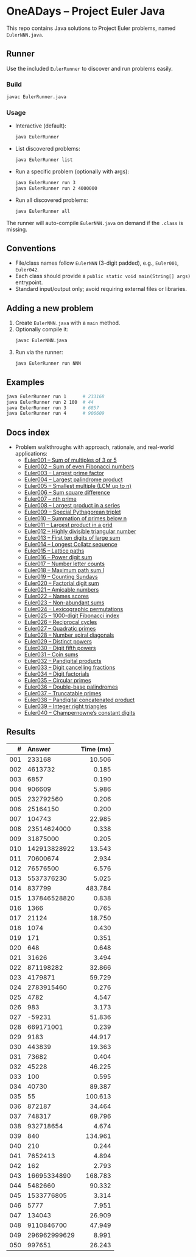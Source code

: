 # OneADays – Project Euler Java

This repo contains Java solutions to Project Euler problems, named `EulerNNN.java`.

## Runner
Use the included `EulerRunner` to discover and run problems easily.

### Build
```bash
javac EulerRunner.java
```

### Usage
- Interactive (default):
  ```bash
  java EulerRunner
  ```
- List discovered problems:
  ```bash
  java EulerRunner list
  ```
- Run a specific problem (optionally with args):
  ```bash
  java EulerRunner run 3
  java EulerRunner run 2 4000000
  ```
- Run all discovered problems:
  ```bash
  java EulerRunner all
  ```

The runner will auto-compile `EulerNNN.java` on demand if the `.class` is missing.

## Conventions
- File/class names follow `EulerNNN` (3-digit padded), e.g., `Euler001`, `Euler042`.
- Each class should provide a `public static void main(String[] args)` entrypoint.
- Standard input/output only; avoid requiring external files or libraries.

## Adding a new problem
1. Create `EulerNNN.java` with a `main` method.
2. Optionally compile it:
   ```bash
   javac EulerNNN.java
   ```
3. Run via the runner:
   ```bash
   java EulerRunner run NNN
   ```

## Examples
```bash
java EulerRunner run 1      # 233168
java EulerRunner run 2 100  # 44
java EulerRunner run 3      # 6857
java EulerRunner run 4      # 906609
```

## Docs index
- Problem walkthroughs with approach, rationale, and real-world applications:
  - [Euler001 – Sum of multiples of 3 or 5](docs/Euler001_explained.md)
  - [Euler002 – Sum of even Fibonacci numbers](docs/Euler002_explained.md)
  - [Euler003 – Largest prime factor](docs/Euler003_explained.md)
  - [Euler004 – Largest palindrome product](docs/Euler004_explained.md)
  - [Euler005 – Smallest multiple (LCM up to n)](docs/Euler005_explained.md)
  - [Euler006 – Sum square difference](docs/Euler006_explained.md)
  - [Euler007 – nth prime](docs/Euler007_explained.md)
  - [Euler008 – Largest product in a series](docs/Euler008_explained.md)
  - [Euler009 – Special Pythagorean triplet](docs/Euler009_explained.md)
  - [Euler010 – Summation of primes below n](docs/Euler010_explained.md)
  - [Euler011 – Largest product in a grid](docs/Euler011_explained.md)
  - [Euler012 – Highly divisible triangular number](docs/Euler012_explained.md)
  - [Euler013 – First ten digits of large sum](docs/Euler013_explained.md)
  - [Euler014 – Longest Collatz sequence](docs/Euler014_explained.md)
  - [Euler015 – Lattice paths](docs/Euler015_explained.md)
  - [Euler016 – Power digit sum](docs/Euler016_explained.md)
  - [Euler017 – Number letter counts](docs/Euler017_explained.md)
  - [Euler018 – Maximum path sum I](docs/Euler018_explained.md)
  - [Euler019 – Counting Sundays](docs/Euler019_explained.md)
  - [Euler020 – Factorial digit sum](docs/Euler020_explained.md)
  - [Euler021 – Amicable numbers](docs/Euler021_explained.md)
  - [Euler022 – Names scores](docs/Euler022_explained.md)
  - [Euler023 – Non-abundant sums](docs/Euler023_explained.md)
  - [Euler024 – Lexicographic permutations](docs/Euler024_explained.md)
  - [Euler025 – 1000-digit Fibonacci index](docs/Euler025_explained.md)
  - [Euler026 – Reciprocal cycles](docs/Euler026_explained.md)
  - [Euler027 – Quadratic primes](docs/Euler027_explained.md)
  - [Euler028 – Number spiral diagonals](docs/Euler028_explained.md)
  - [Euler029 – Distinct powers](docs/Euler029_explained.md)
  - [Euler030 – Digit fifth powers](docs/Euler030_explained.md)
  - [Euler031 – Coin sums](docs/Euler031_explained.md)
  - [Euler032 – Pandigital products](docs/Euler032_explained.md)
  - [Euler033 – Digit cancelling fractions](docs/Euler033_explained.md)
  - [Euler034 – Digit factorials](docs/Euler034_explained.md)
  - [Euler035 – Circular primes](docs/Euler035_explained.md)
  - [Euler036 – Double-base palindromes](docs/Euler036_explained.md)
  - [Euler037 – Truncatable primes](docs/Euler037_explained.md)
  - [Euler038 – Pandigital concatenated product](docs/Euler038_explained.md)
  - [Euler039 – Integer right triangles](docs/Euler039_explained.md)
  - [Euler040 – Champernowne’s constant digits](docs/Euler040_explained.md)
<!-- BEGIN: EULER_RESULTS -->
## Results

| # | Answer | Time (ms) |
|---:|:------|---------:|
| 001 | 233168 | 10.506 |
| 002 | 4613732 | 0.185 |
| 003 | 6857 | 0.190 |
| 004 | 906609 | 5.986 |
| 005 | 232792560 | 0.206 |
| 006 | 25164150 | 0.200 |
| 007 | 104743 | 22.985 |
| 008 | 23514624000 | 0.338 |
| 009 | 31875000 | 0.205 |
| 010 | 142913828922 | 13.543 |
| 011 | 70600674 | 2.934 |
| 012 | 76576500 | 6.576 |
| 013 | 5537376230 | 5.025 |
| 014 | 837799 | 483.784 |
| 015 | 137846528820 | 0.838 |
| 016 | 1366 | 0.765 |
| 017 | 21124 | 18.750 |
| 018 | 1074 | 0.430 |
| 019 | 171 | 0.351 |
| 020 | 648 | 0.648 |
| 021 | 31626 | 3.494 |
| 022 | 871198282 | 32.866 |
| 023 | 4179871 | 59.729 |
| 024 | 2783915460 | 0.276 |
| 025 | 4782 | 4.547 |
| 026 | 983 | 3.173 |
| 027 | -59231 | 51.836 |
| 028 | 669171001 | 0.239 |
| 029 | 9183 | 44.917 |
| 030 | 443839 | 19.363 |
| 031 | 73682 | 0.404 |
| 032 | 45228 | 46.225 |
| 033 | 100 | 0.595 |
| 034 | 40730 | 89.387 |
| 035 | 55 | 100.613 |
| 036 | 872187 | 34.464 |
| 037 | 748317 | 69.796 |
| 038 | 932718654 | 4.674 |
| 039 | 840 | 134.961 |
| 040 | 210 | 0.244 |
| 041 | 7652413 | 4.894 |
| 042 | 162 | 2.793 |
| 043 | 16695334890 | 168.783 |
| 044 | 5482660 | 90.332 |
| 045 | 1533776805 | 3.314 |
| 046 | 5777 | 7.951 |
| 047 | 134043 | 26.909 |
| 048 | 9110846700 | 47.949 |
| 049 | 296962999629 | 8.991 |
| 050 | 997651 | 26.243 |
<!-- END: EULER_RESULTS -->

